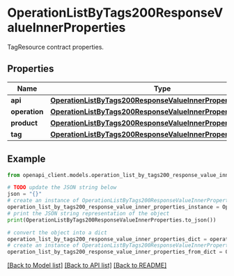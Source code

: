 # OperationListByTags200ResponseValueInnerProperties

TagResource contract properties.

## Properties

Name | Type | Description | Notes
------------ | ------------- | ------------- | -------------
**api** | [**OperationListByTags200ResponseValueInnerPropertiesApi**](OperationListByTags200ResponseValueInnerPropertiesApi.md) |  | [optional] 
**operation** | [**OperationListByTags200ResponseValueInnerPropertiesOperation**](OperationListByTags200ResponseValueInnerPropertiesOperation.md) |  | [optional] 
**product** | [**OperationListByTags200ResponseValueInnerPropertiesProduct**](OperationListByTags200ResponseValueInnerPropertiesProduct.md) |  | [optional] 
**tag** | [**OperationListByTags200ResponseValueInnerPropertiesTag**](OperationListByTags200ResponseValueInnerPropertiesTag.md) |  | [optional] 

## Example

```python
from openapi_client.models.operation_list_by_tags200_response_value_inner_properties import OperationListByTags200ResponseValueInnerProperties

# TODO update the JSON string below
json = "{}"
# create an instance of OperationListByTags200ResponseValueInnerProperties from a JSON string
operation_list_by_tags200_response_value_inner_properties_instance = OperationListByTags200ResponseValueInnerProperties.from_json(json)
# print the JSON string representation of the object
print(OperationListByTags200ResponseValueInnerProperties.to_json())

# convert the object into a dict
operation_list_by_tags200_response_value_inner_properties_dict = operation_list_by_tags200_response_value_inner_properties_instance.to_dict()
# create an instance of OperationListByTags200ResponseValueInnerProperties from a dict
operation_list_by_tags200_response_value_inner_properties_from_dict = OperationListByTags200ResponseValueInnerProperties.from_dict(operation_list_by_tags200_response_value_inner_properties_dict)
```
[[Back to Model list]](../README.md#documentation-for-models) [[Back to API list]](../README.md#documentation-for-api-endpoints) [[Back to README]](../README.md)


